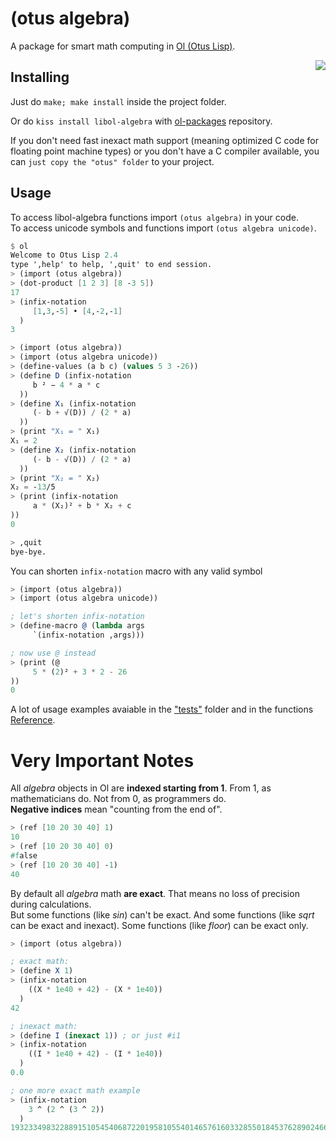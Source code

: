 (otus algebra)
==============

A package for smart math computing in [Ol (Otus Lisp)](https://github.com/yuriy-chumak/ol).

<a href="https://github.com/yuriy-chumak/libol-algebra/actions">
   <img align="right" src="https://github.com/yuriy-chumak/libol-algebra/actions/workflows/ci.yml/badge.svg">
</a>


## Installing

Just do `make; make install` inside the project folder.

Or do `kiss install libol-algebra` with [ol-packages](https://github.com/yuriy-chumak/ol-packages) repository.

If you don't need fast inexact math support (meaning optimized C code for floating point machine types) or you don't have a C compiler available,
you can `just copy the "otus" folder` to your project.


## Usage

To access libol-algebra functions import `(otus algebra)` in your code.  
To access unicode symbols and functions import `(otus algebra unicode)`.


```scheme
$ ol
Welcome to Otus Lisp 2.4
type ',help' to help, ',quit' to end session.
> (import (otus algebra))
> (dot-product [1 2 3] [8 -3 5])
17
> (infix-notation
     [1,3,-5] • [4,-2,-1]
  )
3
```
```scheme
> (import (otus algebra))
> (import (otus algebra unicode))
> (define-values (a b c) (values 5 3 -26))
> (define D (infix-notation
     b ² − 4 * a * c
  ))
> (define X₁ (infix-notation
     (- b + √(D)) / (2 * a)
  ))
> (print "X₁ = " X₁)
X₁ = 2
> (define X₂ (infix-notation
     (- b - √(D)) / (2 * a)
  ))
> (print "X₂ = " X₂)
X₂ = -13/5
> (print (infix-notation
     a * (X₂)² + b * X₂ + c
))
0

> ,quit
bye-bye.
```

You can shorten `infix-notation` macro with any valid symbol
```scheme
> (import (otus algebra))
> (import (otus algebra unicode))

; let's shorten infix-notation
> (define-macro @ (lambda args
     `(infix-notation ,args)))

; now use @ instead
> (print (@
     5 * (2)² + 3 * 2 - 26
))
0

```


A lot of usage examples avaiable in the ["tests"](tests) folder
and in the functions [Reference](reference/README.md).


Very Important Notes
====================

All *algebra* objects in Ol are **indexed starting from 1**.
From 1, as mathematicians do. Not from 0, as programmers do.  
**Negative indices** mean "counting from the end of".

```scheme
> (ref [10 20 30 40] 1)
10
> (ref [10 20 30 40] 0)
#false
> (ref [10 20 30 40] -1)
40
```

By default all *algebra* math **are exact**.
That means no loss of precision during calculations.  
But some functions (like *sin*) can't be exact.
And some functions (like *sqrt* can be exact and inexact). Some functions (like *floor*) can be exact only.

```scheme
> (import (otus algebra))

; exact math:
> (define X 1)
> (infix-notation
    ((X * 1e40 + 42) - (X * 1e40))
  )
42

; inexact math:
> (define I (inexact 1)) ; or just #i1
> (infix-notation
    ((I * 1e40 + 42) - (I * 1e40))
  )
0.0

; one more exact math example
> (infix-notation
    3 ^ (2 ^ (3 ^ 2))
  )
19323349832288915105454068722019581055401465761603328550184537628902466746415537000017939429786029354390082329294586119505153509101332940884098040478728639542560550133727399482778062322407372338121043399668242276591791504658985882995272436541441
```
